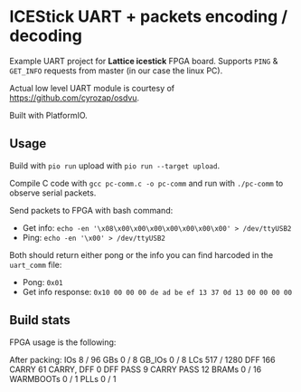# ICEStick UART + packets encoding / decoding

Example UART project for **Lattice icestick** FPGA board. Supports `PING` & `GET_INFO` requests from master (in our case the linux PC).

Actual low level UART module is courtesy of https://github.com/cyrozap/osdvu.

Built with PlatformIO.

## Usage

Build with `pio run` upload with `pio run --target upload`.

Compile C code with `gcc pc-comm.c -o pc-comm`  and run with `./pc-comm` to observe serial packets.

Send packets to FPGA with bash command:
  - Get info: `echo -en '\x08\x00\x00\x00\x00\x00\x00\x00' > /dev/ttyUSB2`
  - Ping: `echo -en '\x00' > /dev/ttyUSB2`

Both should return either pong or the info you can find harcoded in the `uart_comm` file:
  - Pong: `0x01`
  - Get info response: `0x10 00 00 00 de ad be ef 13 37 0d 13 00 00 00 00`

## Build stats

FPGA usage is the following:

After packing:
IOs          8 / 96
GBs          0 / 8
  GB_IOs     0 / 8
LCs          517 / 1280
  DFF        166
  CARRY      61
  CARRY, DFF 0
  DFF PASS   9
  CARRY PASS 12
BRAMs        0 / 16
WARMBOOTs    0 / 1
PLLs         0 / 1